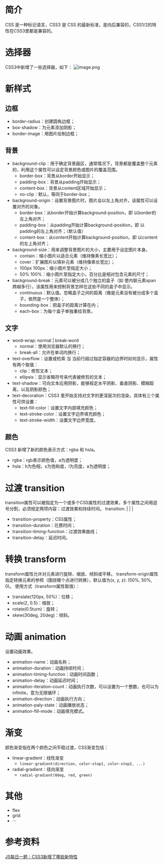 # 简介
CSS 是一种标记语言，CSS3 是 CSS 的最新标准，是向后兼容的，CSS1/2的特性在CSS3里都是兼容的。
# 选择器
CSS3中新增了一些选择器，如下：
![image.png](https://cdn.nlark.com/yuque/0/2021/png/1280302/1622779022399-01582b46-772c-4146-a002-cfaa581de7cc.png#align=left&display=inline&height=649&originHeight=649&originWidth=1080&size=507020&status=done&style=none&width=1080)
# 新样式
## 边框

- border-radius：创建圆角边框；
- box-shadow：为元素添加阴影；
- border-image：用图片绘制边框；
## 背景

- background-clip：用于确定背景画区，通常情况下，背景都是覆盖整个元素的，利用这个属性可以设定背景颜色或图片的覆盖范围。
   - border-box：背景从border开始显示；
   - padding-box：背景从padding开始显示；
   - content-box：背景从content区域开始显示；
   - no-clip：默认，等同于border-box；
- background-origin：设置背景图片时，图片会以左上角对齐，该属性可以设置对齐的对象。
   - border-box：从border开始计算background-position，即 以border的左上角对齐；
   - padding-box：从padding开始计算background-position，即 以padding的左上角对齐；（默认值）
   - content-box：从content开始计算background-position，即 以content的左上角对齐；
- background-size：用来调整背景图片的大小，主要用于设定图片本身。
   - contain：缩小图片以适合元素（维持像素长宽比）；
   - cover：扩展图片以填补元素（维持像素长宽比）；
   - 100px 100px：缩小图片至指定大小；
   - 50% 100%：缩小图片至指定大小，百分比是相对包含元素的尺寸；
- background-break：元素可以被分成几个独立的盒子（如 使内联元素span跨越多行），该属性用来控制背景怎样在这些不同的盒子中显示。
   - continuous：默认值。忽略盒子之间的距离（像是元素没有被分成多个盒子，依然是一个整体）；
   - bounding-box：把盒子的距离计算在内；
   - each-box：为每个盒子单独重绘背景。
## 文字

- word-wrap: normal | break-word
   - normal：使用浏览器默认的换行；
   - break-all：允许在单词内换行；
- text-overflow：设置或检索 当 当前行超过指定容器的边界时如何显示，属性有两个取值：
   - clip：修剪文本；
   - ellipsis：显示省略符号来代表被修剪的文本；
- text-shadow：可向文本应用阴影，能够规定水平阴影、垂直阴影、模糊距离，以及阴影颜色；
- text-decoration：CSS3 里开始支持对文字的更深层次的渲染，具体有三个属性可供设置：
   - text-fill-color：设置文字内部填充颜色；
   - text-stroke-color：设置文字边界填充颜色；
   - text-stroke-width：设置文字边界宽度。
## 颜色
CSS3 新增了新的颜色表示方式：rgba 和 hsla。

- rgba：rgb表示颜色值，a为透明度；
- hsla：h为色相，s为饱和度，l为亮度，a为透明度；
# 过渡 transition
transition属性可以被指定为一个或多个CSS属性的过渡效果，多个属性之间用逗号分割，必须规定两项内容：过渡效果和持续时间。
transition: <transition-property> | <transition-duration> | <transition-timing-function> | <transition-delay>

- transition-property：CSS属性；
- transition-duration：花费时间；
- transition-timing-function：过渡效果曲线；
- transition-delay：延迟时间。
# 转换 transform
transform属性允许对元素进行旋转、缩放、倾斜或平移。
transform-origin属性指定转换元素的参照（围绕哪个点进行转换），默认值为(x, y, z): (50%, 50%, 0)。
使用方式（transform属性取值）：

- translate(120px, 50%)：位移；
- scale(2, 0.5)：缩放；
- rotate(0.5turn)：旋转；
- skew(30deg, 20deg)：倾斜。
# 动画 animation
设置动画效果。

- animation-name：动画名称；
- animation-duration：动画持续时间；
- animation-timing-function：动画时间函数；
- animation-delay：动画延迟时间；
- animation-iteration-count：动画执行次数，可以设置为一个整数，也可以为 infinite，意为无限循环；
- animation-direction：动画执行方向；
- animation-paly-state：动画播放状态；
- animation-fill-mode：动画填充模式。
# 渐变
颜色渐变指在两个颜色之间平稳过渡，CSS渐变包括：

- linear-gradient：线性渐变
   - `linear-gradient(direction, color-stop1, color-stop2, ...)`
- radial-gradient：径向渐变
   - `radial-gradient(0deg, red, green)`
# 其他

- flex
- grid
- ···
# 参考资料
[JS每日一题｜CSS3新增了哪些新特性](https://mp.weixin.qq.com/s/RBtXfH3t-AAhjuLLOi0lGQ)
